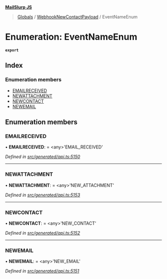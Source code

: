 **[MailSlurp JS](../README.md)**

> [Globals](../README.md) / [WebhookNewContactPayload](../modules/webhooknewcontactpayload.md) / EventNameEnum

# Enumeration: EventNameEnum

**`export`** 

## Index

### Enumeration members

* [EMAILRECEIVED](webhooknewcontactpayload.eventnameenum.md#emailreceived)
* [NEWATTACHMENT](webhooknewcontactpayload.eventnameenum.md#newattachment)
* [NEWCONTACT](webhooknewcontactpayload.eventnameenum.md#newcontact)
* [NEWEMAIL](webhooknewcontactpayload.eventnameenum.md#newemail)

## Enumeration members

### EMAILRECEIVED

•  **EMAILRECEIVED**:  = \<any>'EMAIL\_RECEIVED'

*Defined in [src/generated/api.ts:5150](https://github.com/mailslurp/mailslurp-client/blob/a8663d0/src/generated/api.ts#L5150)*

___

### NEWATTACHMENT

•  **NEWATTACHMENT**:  = \<any>'NEW\_ATTACHMENT'

*Defined in [src/generated/api.ts:5153](https://github.com/mailslurp/mailslurp-client/blob/a8663d0/src/generated/api.ts#L5153)*

___

### NEWCONTACT

•  **NEWCONTACT**:  = \<any>'NEW\_CONTACT'

*Defined in [src/generated/api.ts:5152](https://github.com/mailslurp/mailslurp-client/blob/a8663d0/src/generated/api.ts#L5152)*

___

### NEWEMAIL

•  **NEWEMAIL**:  = \<any>'NEW\_EMAIL'

*Defined in [src/generated/api.ts:5151](https://github.com/mailslurp/mailslurp-client/blob/a8663d0/src/generated/api.ts#L5151)*
